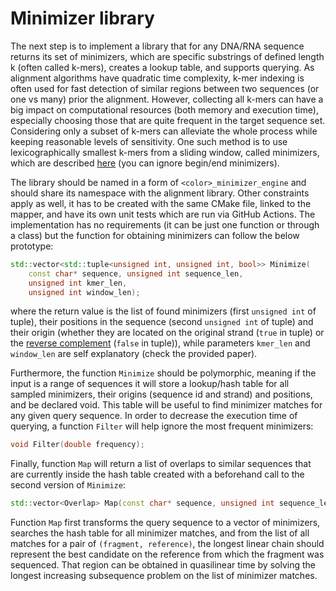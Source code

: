 # Minimizer library

The next step is to implement a library that for any DNA/RNA sequence returns its set of minimizers, which are specific substrings of defined length k (often called k-mers), creates a lookup table, and supports querying. As alignment algorithms have quadratic time complexity, k-mer indexing is often used for fast detection of similar regions between two sequences (or one vs many) prior the alignment. However, collecting all k-mers can have a big impact on computational resources (both memory and execution time), especially choosing those that are quite frequent in the target sequence set. Considering only a subset of k-mers can alleviate the whole process while keeping reasonable levels of sensitivity. One such method is to use lexicographically smallest k-mers from a sliding window, called minimizers, which are described [here](https://academic.oup.com/bioinformatics/article/20/18/3363/202143) (you can ignore begin/end minimizers).

The library should be named in a form of `<color>_minimizer_engine` and should share its namespace with the alignment library. Other constraints apply as well, it has to be created with the same CMake file, linked to the mapper, and have its own unit tests which are run via GitHub Actions. The implementation has no requirements (it can be just one function or through a class) but the function for obtaining minimizers can follow the below prototype:

```cpp
std::vector<std::tuple<unsigned int, unsigned int, bool>> Minimize(
    const char* sequence, unsigned int sequence_len,
    unsigned int kmer_len,
    unsigned int window_len);
```

where the return value is the list of found minimizers (first `unsigned int` of tuple), their positions in the sequence (second `unsigned int` of tuple) and their origin (whether they are located on the original strand (`true` in tuple) or the [reverse complement](https://en.wikipedia.org/wiki/Complementarity_(molecular_biology)) (`false` in tuple)), while parameters `kmer_len` and `window_len` are self explanatory (check the provided paper).

Furthermore, the function `Minimize` should be polymorphic, meaning if the input is a range of sequences it will store a lookup/hash table for all sampled minimizers, their origins (sequence id and strand) and positions, and be declared void. This table will be useful to find minimizer matches for any given query sequence. In order to decrease the execution time of querying, a function `Filter` will help ignore the most frequent minimizers:

```cpp
void Filter(double frequency);
```

Finally, function `Map` will return a list of overlaps to similar sequences that are currently inside the hash table created with a beforehand call to the second version of `Minimize`:

```cpp
std::vector<Overlap> Map(const char* sequence, unsigned int sequence_len);
```

Function `Map` first transforms the query sequence to a vector of minimizers, searches the hash table for all minimizer matches, and from the list of all matches for a pair of `(fragment, reference)`, the longest linear chain should represent the best candidate on the reference from which the fragment was sequenced. That region can be obtained in quasilinear time by solving the longest increasing subsequence problem on the list of minimizer matches.
